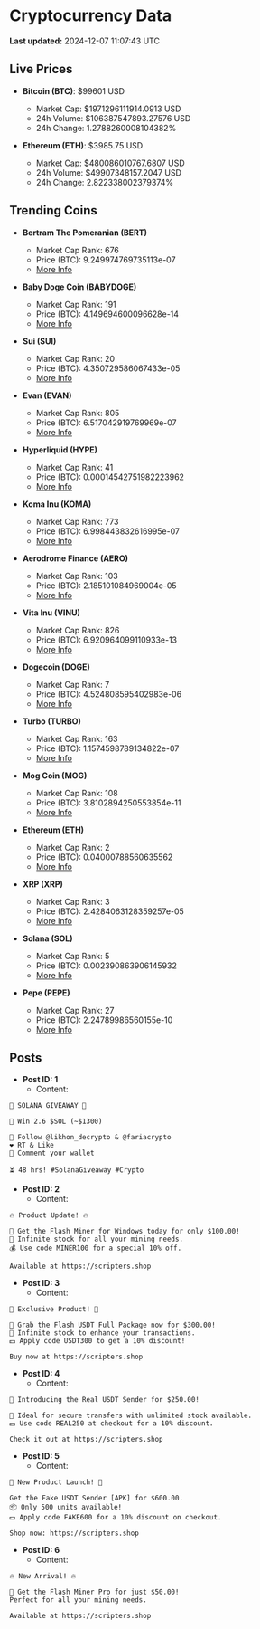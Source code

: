# Cryptocurrency Data

**Last updated:** 2024-12-07 11:07:43 UTC

## Live Prices
- **Bitcoin (BTC)**: $99601 USD
  - Market Cap: $1971296111914.0913 USD
  - 24h Volume: $106387547893.27576 USD
  - 24h Change: 1.2788260008104382%

- **Ethereum (ETH)**: $3985.75 USD
  - Market Cap: $480086010767.6807 USD
  - 24h Volume: $49907348157.2047 USD
  - 24h Change: 2.822338002379374%

## Trending Coins
- **Bertram The Pomeranian (BERT)**
  - Market Cap Rank: 676
  - Price (BTC): 9.249974769735113e-07
  - [More Info](https://www.coingecko.com/en/coins/bertram-the-pomeranian)

- **Baby Doge Coin (BABYDOGE)**
  - Market Cap Rank: 191
  - Price (BTC): 4.149694600096628e-14
  - [More Info](https://www.coingecko.com/en/coins/baby-doge-coin)

- **Sui (SUI)**
  - Market Cap Rank: 20
  - Price (BTC): 4.350729586067433e-05
  - [More Info](https://www.coingecko.com/en/coins/sui)

- **Evan (EVAN)**
  - Market Cap Rank: 805
  - Price (BTC): 6.517042919769969e-07
  - [More Info](https://www.coingecko.com/en/coins/evan)

- **Hyperliquid (HYPE)**
  - Market Cap Rank: 41
  - Price (BTC): 0.00014542751982223962
  - [More Info](https://www.coingecko.com/en/coins/hyperliquid)

- **Koma Inu (KOMA)**
  - Market Cap Rank: 773
  - Price (BTC): 6.998443832616995e-07
  - [More Info](https://www.coingecko.com/en/coins/koma-inu)

- **Aerodrome Finance (AERO)**
  - Market Cap Rank: 103
  - Price (BTC): 2.185101084969004e-05
  - [More Info](https://www.coingecko.com/en/coins/aerodrome-finance)

- **Vita Inu (VINU)**
  - Market Cap Rank: 826
  - Price (BTC): 6.920964099110933e-13
  - [More Info](https://www.coingecko.com/en/coins/vita-inu)

- **Dogecoin (DOGE)**
  - Market Cap Rank: 7
  - Price (BTC): 4.524808595402983e-06
  - [More Info](https://www.coingecko.com/en/coins/dogecoin)

- **Turbo (TURBO)**
  - Market Cap Rank: 163
  - Price (BTC): 1.1574598789134822e-07
  - [More Info](https://www.coingecko.com/en/coins/turbo)

- **Mog Coin (MOG)**
  - Market Cap Rank: 108
  - Price (BTC): 3.8102894250553854e-11
  - [More Info](https://www.coingecko.com/en/coins/mog-coin)

- **Ethereum (ETH)**
  - Market Cap Rank: 2
  - Price (BTC): 0.04000788560635562
  - [More Info](https://www.coingecko.com/en/coins/ethereum)

- **XRP (XRP)**
  - Market Cap Rank: 3
  - Price (BTC): 2.4284063128359257e-05
  - [More Info](https://www.coingecko.com/en/coins/xrp)

- **Solana (SOL)**
  - Market Cap Rank: 5
  - Price (BTC): 0.002390863906145932
  - [More Info](https://www.coingecko.com/en/coins/solana)

- **Pepe (PEPE)**
  - Market Cap Rank: 27
  - Price (BTC): 2.24789986560155e-10
  - [More Info](https://www.coingecko.com/en/coins/pepe)

## Posts
- **Post ID: 1**
  - Content:
```
🚀 SOLANA GIVEAWAY 🚀

🎁 Win 2.6 $SOL (~$1300)

🤝 Follow @likhon_decrypto & @fariacrypto
❤️ RT & Like
💬 Comment your wallet

⏳ 48 hrs! #SolanaGiveaway #Crypto
```

- **Post ID: 2**
  - Content:
```
🔥 Product Update! 🔥

🚀 Get the Flash Miner for Windows today for only $100.00!
🔋 Infinite stock for all your mining needs.
💰 Use code MINER100 for a special 10% off.

Available at https://scripters.shop
```

- **Post ID: 3**
  - Content:
```
🎁 Exclusive Product! 🎁

💸 Grab the Flash USDT Full Package now for $300.00!
🎉 Infinite stock to enhance your transactions.
💵 Apply code USDT300 to get a 10% discount!

Buy now at https://scripters.shop
```

- **Post ID: 4**
  - Content:
```
💎 Introducing the Real USDT Sender for $250.00!

💼 Ideal for secure transfers with unlimited stock available.
💵 Use code REAL250 at checkout for a 10% discount.

Check it out at https://scripters.shop
```

- **Post ID: 5**
  - Content:
```
🚀 New Product Launch! 🚀

Get the Fake USDT Sender [APK] for $600.00.
📦 Only 500 units available!
💵 Apply code FAKE600 for a 10% discount on checkout.

Shop now: https://scripters.shop
```

- **Post ID: 6**
  - Content:
```
🔥 New Arrival! 🔥

💸 Get the Flash Miner Pro for just $50.00!
Perfect for all your mining needs.

Available at https://scripters.shop
```

